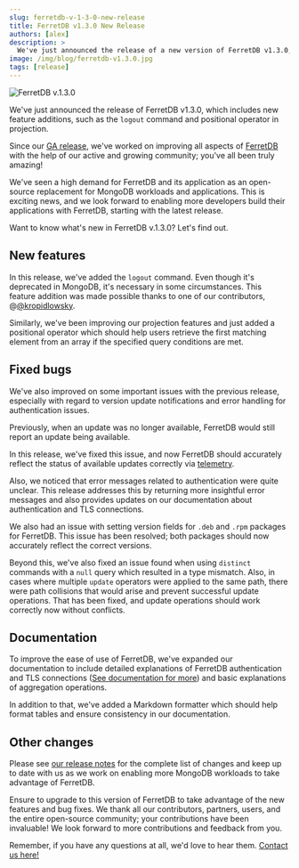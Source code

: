 ```yaml
---
slug: ferretdb-v-1-3-0-new-release
title: FerretDB v1.3.0 New Release
authors: [alex]
description: >
  We've just announced the release of a new version of FerretDB v1.3.0, which now includes new feature additions, such as the `logout` command and positional operator in projection.
image: /img/blog/ferretdb-v1.3.0.jpg
tags: [release]
---
```


![FerretDB v.1.3.0](/img/blog/ferretdb-v1.3.0.jpg)

We've just announced the release of FerretDB v1.3.0, which includes new feature additions, such as the `logout` command and positional operator in projection.

<!--truncate-->

Since our [GA release](https://blog.ferretdb.io/ferretdb-1-0-ga-opensource-mongodb-alternative/), we've worked on improving all aspects of [FerretDB](https://www.ferretdb.io/) with the help of our active and growing community; you've all been truly amazing!

We've seen a high demand for FerretDB and its application as an open-source replacement for MongoDB workloads and applications.
This is exciting news, and we look forward to enabling more developers build their applications with FerretDB, starting with the latest release.

Want to know what's new in FerretDB v.1.3.0?
Let's find out.

## New features

In this release, we've added the `logout` command.
Even though it's deprecated in MongoDB, it's necessary in some circumstances.
This feature addition was made possible thanks to one of our contributors, @[@kropidlowsky](https://github.com/kropidlowsky).

Similarly, we've been improving our projection features and just added a positional operator which should help users retrieve the first matching element from an array if the specified query conditions are met.

## Fixed bugs

We've also improved on some important issues with the previous release, especially with regard to version update notifications and error handling for authentication issues.

Previously, when an update was no longer available, FerretDB would still report an update being available.

In this release, we've fixed this issue, and now FerretDB should accurately reflect the status of available updates correctly via [telemetry](https://docs.ferretdb.io/telemetry/).

Also, we noticed that error messages related to authentication were quite unclear.
This release addresses this by returning more insightful error messages and also provides updates on our documentation about authentication and TLS connections.

We also had an issue with setting version fields for `.deb` and `.rpm` packages for FerretDB.
This issue has been resolved; both packages should now accurately reflect the correct versions.

Beyond this, we've also fixed an issue found when using `distinct` commands with a `null` query which resulted in a type mismatch.
Also, in cases where multiple `update` operators were applied to the same path, there were path collisions that would arise and prevent successful update operations.
That has been fixed, and update operations should work correctly now without conflicts.

## Documentation

To improve the ease of use of FerretDB, we've expanded our documentation to include detailed explanations of FerretDB authentication and TLS connections ([See documentation for more](https://docs.ferretdb.io/security/)) and basic explanations of aggregation operations.

In addition to that, we've added a Markdown formatter which should help format tables and ensure consistency in our documentation.

## Other changes

Please see [our release notes](https://github.com/FerretDB/FerretDB/releases/tag/v1.3.0) for the complete list of changes and keep up to date with us as we work on enabling more MongoDB workloads to take advantage of FerretDB.

Ensure to upgrade to this version of FerretDB to take advantage of the new features and bug fixes.
We thank all our contributors, partners, users, and the entire open-source community; your contributions have been invaluable!
We look forward to more contributions and feedback from you.

Remember, if you have any questions at all, we'd love to hear them.
[Contact us here!](https://docs.ferretdb.io/#community)
